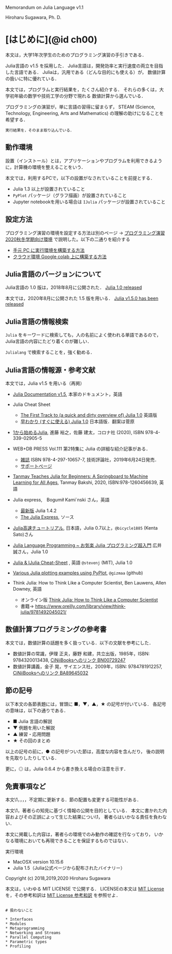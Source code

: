 
Memorandum on Julia Language v1.1

Hiroharu Sugawara, Ph. D.


# [はじめに](@id ch00)

本文は，大学1年次学生のためのプログラミング演習の手引きである．

Julia言語の v1.5 を採用した．
Julia言語は，開発効率と実行速度の両立を目指した言語である．
Juliaは，汎用である（どんな目的にも使える）が，
数値計算の扱いに特に優れている．

本文では，プログラムと実行結果を，たくさん紹介する．
それらの多くは，大学初年級の数学や技術工学の分野で現れる
数値計算から選んでいる．

プログラミングの演習が，単に言語の習得に留まらず，
STEAM (Science, Technology, Engineering, Arts and Mathematics)
の理解の助けになることを希望する．

```@raw comment
実行結果を，そのまま取り込んでいる．
```

## 動作環境

設置（インストール）とは，アプリケーションやプログラムを利用できるように，計算機の環境を整えることをいう．

本文では，利用するPCで，以下の設置がなされていることを前提とする．
* Julia 1.3 以上が設置されていること
* `PyPlot` パッケージ（グラフ描画）が設置されていること
* Jupyter notebookを用いる場合は `IJulia` パッケージが設置されていること


## 設定方法

プログラミング演習の環境を設定する方法は別のページ → [プログラミング演習 2020秋冬学期向け環境](https://hsugawa8651.github.io/julia-installation-guide-202009/article/env-2020w) で説明した。以下の二通りを紹介する
  * [手元 PC に実行環境を構築する方法](https://hsugawa8651.github.io/julia-installation-guide-202009/article/install-on-local-PC)
  * [クラウド環境 Google colab 上に構築する方法](https://hsugawa8651.github.io/julia-installation-guide-202009/article/setup-on-google-colab)

## Julia言語のバージョンについて

Julia言語の 1.0 版は，2018年8月に公開された．
[Julia 1.0 released](https://discourse.julialang.org/t/julia-1-0-released/13208)

本文では，2020年8月に公開された 1.5 版を用いる．
[Julia v1.5.0 has been released](https://discourse.julialang.org/t/julia-v1-5-0-has-been-released/44169)

## Julia言語の情報検索

`Julia` をキーワードに検索しても，人の名前によく使われる単語であるので，
Julia言語の内容にたどり着くのが難しい．

`Julialang` で検索することを，強く勧める．

## Julia言語の情報源・参考文献

本文では，Julia v1.5 を用いる（再掲）

* [Julia Documentation v1.5](https://docs.julialang.org/en/v1.5/), 本家のドキュメント，英語

* Julia Cheat Sheet
  * [The First Track to (a quick and dirty overview of) Julia 1.0](https://juliadocs.github.io/Julia-Cheat-Sheet/) 英語版
  * [早わかり (すぐに使える) Julia 1.0](https://juliadocs.github.io/Julia-Cheat-Sheet/ja/) 日本語版．翻案は菅原

* [1から始めるJulia](https://www.coronasha.co.jp/np/isbn/9784339029055/), 進藤 裕之，佐藤 建太，コロナ社 (2020), ISBN
978-4-339-02905-5
* WEB+DB PRESS Vol.111 第2特集に Julia の詳細な紹介記事がある．
  * [雑誌](https://gihyo.jp/magazine/wdpress/archive/2019/vol111) ISBN 978-4-297-10657-7, 技術評論社，2019年6月24日発売．
  * [サポートページ](https://gihyo.jp/magazine/wdpress/archive/2019/vol111/support)
* [Tanmay Teaches Julia for Beginners: A Springboard to Machine Learning for All Ages](https://www.mheducation.com.sg/tanmay-teaches-julia-for-beginners-a-springboard-to-machine-learning-for-all-ages-9781260456639-asia), Tanmay Bakshi, 2020, ISBN:978-1260456639, 英語
* Julia express,　Bogumił Kami´nski さん，英語
  * [最新版](http://bogumilkaminski.pl/files/julia_express.pdf) Julia 1.4.2
  * [The Julia Express](https://github.com/bkamins/The-Julia-Express), ソース

* [Julia高速チュートリアル](https://github.com/bicycle1885/Julia-Tutorial), 日本語，Julia 0.7以上，`@bicycle1885` (Kenta Sato)さん

* [Julia Language Programming ~ お気楽 Julia プログラミング超入門](https://info-geocities.yahoo.co.jp:443/m_hiroi/light/julia.html) 広井 誠さん，Julia 1.0

* [Julia & IJulia Cheat-Sheet](https://math.mit.edu/~stevenj/Julia-cheatsheet.pdf) , 英語 `@stevenj` (MIT), Julia 1.0

* [Various Julia plotting examples using PyPlot](https://gist.github.com/gizmaa/7214002), `@gizmaa` (github)

* Think Julia: How to Think Like a Computer Scientist, Ben Lauwens, Allen Downey, 英語
  * オンライン版 [Think Julia: How to Think Like a Computer Scientist](https://benlauwens.github.io/ThinkJulia.jl/latest/book.html)
  * 書籍→ https://www.oreilly.com/library/view/think-julia/9781492045021/


## 数値計算プログラミングの参考書

本文では，数値計算の話題を多く扱っている．以下の文献を参考にした．

* 数値計算の常識，伊理 正夫，藤野 和建，共立出版，1985年，ISBN: 9784320013438, [CiNiiBooksへのリンク  BN00729247](https://ci.nii.ac.jp/ncid/BN00729247)
* 数値計算講義，金子 晃，サイエンス社，2009年，ISBN: 9784781912257, [CiNiiBooksへのリンク  BA89645032](https://ci.nii.ac.jp/ncid/BA89645032)

## 節の記号

以下本文の各節表題には，冒頭に ■，▼，▲，★ の記号が付いている．
各記号の意味は，以下の通りである．

- ■  Julia 言語の解説
- ▼  例題を用いた解説
- ▲  練習・応用問題
- ★  その回のまとめ

以上の記号の前に，● の記号がついた節は，高度な内容を含んだり，
後の説明を先取りしたりしている．

更に，◎ は，Julia 0.6.4 から書き換える場合の注意を示す．

## 免責事項など

本文\1，，，，不定期に更新する．節の配置も変更する可能性がある．

本文\1，著者らの知見に基づく情報の公開を目的としている．
本文に書かれた内容およびその正誤によって生じた結果につい\1，
著者らはいかなる責任を負わない．

本文に掲載した内容は，著者らの環境でのみ動作の確認を行なっており，
いかなる環境においても再現できることを保証するものではない．

実行環境

- MacOSX version 10.15.6
- Julia 1.5（Julia公式ページから配布されたバイナリー）

Copyright (c) 2018,2019,2020 Hiroharu Sugawara

本文は，いわゆる MIT LICENSE で公開する．
LICENSEの本文は [MIT License](@ref) を，その参考和訳は [MIT License 参考和訳](@ref) を参照せよ．


```@raw comment

# 扱わないこと

* Interfaces
* Modules
* Metaprogramming
* Networking and Streams
* Parallel Computing
* Parametric types
* Profiling

```
